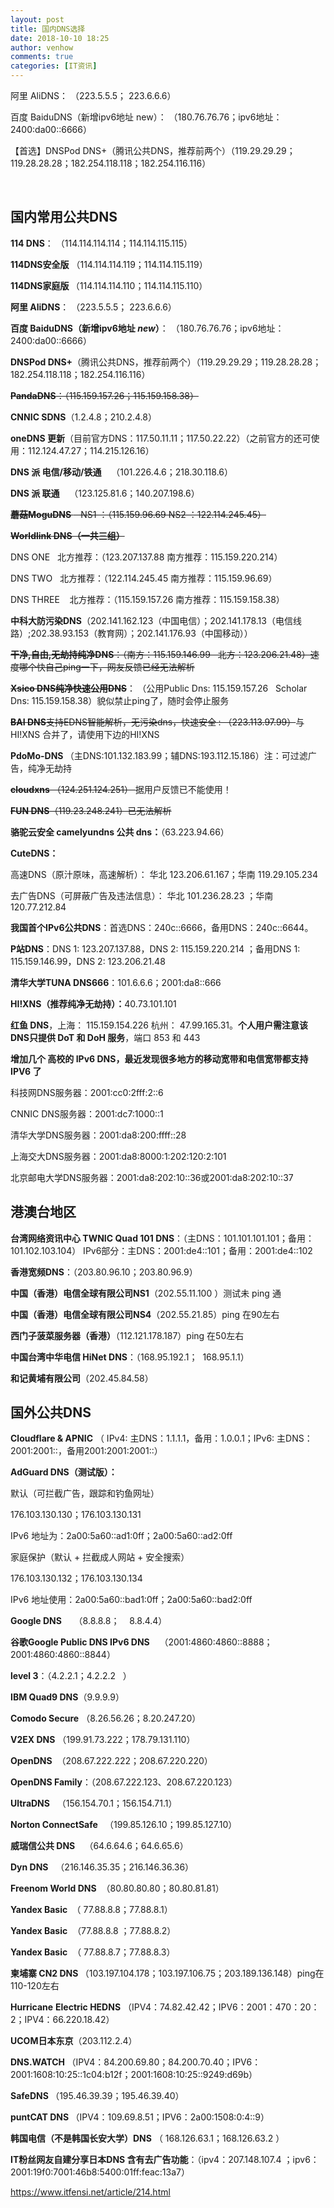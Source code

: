 ```yaml
---
layout: post
title: 国内DNS选择
date: 2018-10-10 18:25
author: venhow
comments: true
categories: [IT资讯]
---
```

阿里 AliDNS： （223.5.5.5； 223.6.6.6）

百度 BaiduDNS（新增ipv6地址 new）： （180.76.76.76；ipv6地址：2400:da00::6666）

【首选】DNSPod DNS+（腾讯公共DNS，推荐前两个）（119.29.29.29；119.28.28.28；182.254.118.118；182.254.116.116）

&nbsp;

<h2>国内常用公共DNS</h2>

<strong>114 DNS</strong>： （114.114.114.114；114.114.115.115）

<strong>114DNS安全版</strong> （114.114.114.119；114.114.115.119）

<strong>114DNS家庭版 </strong>（114.114.114.110；114.114.115.110）

<strong>阿里 AliDNS</strong>： （223.5.5.5； 223.6.6.6）

<strong>百度 BaiduDNS（新增ipv6地址 <em>new</em>）</strong>： （180.76.76.76；ipv6地址：2400:da00::6666）

<strong>DNSPod DNS+</strong>（腾讯公共DNS，推荐前两个）（119.29.29.29；119.28.28.28；182.254.118.118；182.254.116.116）

<del><strong>PandaDNS</strong>：（115.159.157.26；115.159.158.38）</del>

<strong>CNNIC SDNS</strong>（1.2.4.8；210.2.4.8）

<strong>oneDNS 更新</strong>（目前官方DNS：117.50.11.11；117.50.22.22）（之前官方的还可使用：112.124.47.27；114.215.126.16）

<strong>DNS 派 电信/移动/铁通</strong>    （101.226.4.6；218.30.118.6）

<strong>DNS 派 联通</strong>    （123.125.81.6；140.207.198.6）

<del><strong>蘑菇MoguDNS </strong>   NS1 ：（115.159.96.69 NS2 ：122.114.245.45）</del>

<del><strong>Worldlink DNS（一共三组）</strong></del>

DNS ONE   北方推荐：（123.207.137.88 南方推荐：115.159.220.214）

DNS TWO   北方推荐：（122.114.245.45 南方推荐：115.159.96.69）

DNS THREE    北方推荐：（115.159.157.26 南方推荐：115.159.158.38）

<strong>中科大防污染DNS</strong>（202.141.162.123（中国电信）；202.141.178.13（电信线路）;202.38.93.153（教育网）；202.141.176.93（中国移动））

<del><strong>干净,自由,无劫持纯净DNS</strong>：（南方：115.159.146.99   北方：123.206.21.48）速度哪个快自己ping一下，网友反馈已经无法解析</del>

<del><strong>Xsico DNS纯净快速公用DNS</strong></del>：<strong> </strong>（公用Public Dns: 115.159.157.26   Scholar Dns: 115.159.158.38）貌似禁止ping了，随时会停止服务

<del><strong>BAI DNS</strong>支持EDNS智能解析，无污染dns，快速安全<strong> </strong>: （223.113.97.99）</del>与 HI!XNS 合并了，请使用下边的HI!XNS

<strong>PdoMo-DNS </strong>（主DNS:101.132.183.99；辅DNS:193.112.15.186）注：可过滤广告，纯净无劫持

<del><strong>cloudxns</strong> （124.251.124.251） </del>据用户反馈已不能使用！

<del><strong>FUN DNS</strong>（119.23.248.241）已无法解析</del>

<strong>骆驼云安全 camelyundns 公共 dns：</strong>（63.223.94.66）

<strong>CuteDNS：</strong>

高速DNS（原汁原味，高速解析）： 华北 123.206.61.167；华南 119.29.105.234

去广告DNS（可屏蔽广告及违法信息）： 华北 101.236.28.23 ；华南 120.77.212.84

<strong>我国首个IPv6公共DNS</strong>：首选DNS：240c::6666，备用DNS：240c::6644。

<strong>P站DNS</strong>：DNS 1: 123.207.137.88，DNS 2: 115.159.220.214 ；备用DNS 1: 115.159.146.99，DNS 2: 123.206.21.48

<strong>清华大学TUNA DNS666</strong>：101.6.6.6；2001:da8::666

<strong>HI!XNS（推荐纯净无劫持）：</strong>40.73.101.101

<strong>红鱼 DNS</strong>，上海： 115.159.154.226 杭州： 47.99.165.31。<strong>个人用户需注意该DNS只提供 DoT 和 DoH 服务</strong>，端口 853 和 443

<strong>增加几个 高校的 IPv6 DNS，最近发现很多地方的移动宽带和电信宽带都支持IPV6 了 </strong>

科技网DNS服务器：2001:cc0:2fff:2::6

CNNIC DNS服务器：2001:dc7:1000::1

清华大学DNS服务器：2001:da8:200:ffff::28

上海交大DNS服务器：2001:da8:8000:1:202:120:2:101

北京邮电大学DNS服务器：2001:da8:202:10::36或2001:da8:202:10::37

<h2>港澳台地区</h2>

<strong>台湾网络资讯中心 TWNIC Quad 101 DNS</strong>：（主DNS：101.101.101.101；备用：101.102.103.104） IPv6部分：主DNS：2001:de4::101；备用：2001:de4::102

<strong>香港宽频DNS</strong>：（203.80.96.10；203.80.96.9）

<strong>中国（香港）电信全球有限公司NS1</strong>（202.55.11.100 ）测试未 ping 通

<strong>中国（香港）电信全球有限公司NS4</strong>（202.55.21.85）ping 在90左右

<strong>西门子菠菜服务器（香港）</strong>（112.121.178.187）ping 在50左右

<strong>中国台湾中华电信 HiNet DNS</strong>：（168.95.192.1；  168.95.1.1）

<strong>和记黄埔有限公司</strong>（202.45.84.58）

<h2>国外公共DNS</h2>

<strong>Cloudflare &amp; APNIC</strong> （ IPv4: 主DNS：1.1.1.1，备用：1.0.0.1；IPv6: 主DNS：2001:2001::，备用2001:2001:2001::）

<strong>AdGuard DNS（测试版）：</strong>

默认（可拦截广告，跟踪和钓鱼网址）

176.103.130.130；176.103.130.131

IPv6 地址为：2a00:5a60::ad1:0ff；2a00:5a60::ad2:0ff

家庭保护（默认 + 拦截成人网站 + 安全搜索）

176.103.130.132；176.103.130.134

IPv6 地址使用：2a00:5a60::bad1:0ff；2a00:5a60::bad2:0ff

<strong>Google DNS</strong>     （8.8.8.8；    8.8.4.4）

<strong>谷歌Google Public DNS IPv6 DNS</strong>    （2001:4860:4860::8888； 2001:4860:4860::8844）

<strong>level 3</strong>：（4.2.2.1；4.2.2.2   ）

<strong>IBM Quad9 DNS</strong>（9.9.9.9）

<strong>Comodo Secure</strong> （8.26.56.26；8.20.247.20）

<strong>V2EX DNS</strong> （199.91.73.222；178.79.131.110）

<strong>OpenDNS</strong>  （208.67.222.222；208.67.220.220）

<strong>OpenDNS Family</strong>：（208.67.222.123、208.67.220.123）

<strong>UltraDNS</strong>   （156.154.70.1；156.154.71.1）

<strong>Norton ConnectSafe </strong>  （199.85.126.10；199.85.127.10）

<strong>威瑞信公共 DNS </strong>   （64.6.64.6；64.6.65.6）

<strong>Dyn DNS</strong>   （216.146.35.35；216.146.36.36）

<strong>Freenom World DNS</strong>  （80.80.80.80；80.80.81.81）

<strong>Yandex Basic </strong> （ 77.88.8.8；77.88.8.1）

<strong>Yandex Basic</strong>  （77.88.8.8 ；77.88.8.2）

<strong>Yandex Basic</strong>  （ 77.88.8.7；77.88.8.3）

<strong>柬埔寨 CN2 DNS </strong>（103.197.104.178；103.197.106.75；203.189.136.148）ping在110-120左右

<strong>Hurricane</strong> <strong>Electric HEDNS</strong> （IPV4：74.82.42.42；IPV6：2001：470：20：2；IPV4：66.220.18.42）

<strong>UCOM日本东京</strong>（203.112.2.4）

<strong>DNS.WATCH </strong>（IPV4：84.200.69.80；84.200.70.40；IPV6：2001:1608:10:25::1c04:b12f；2001:1608:10:25::9249:d69b）

<strong>SafeDNS </strong>（195.46.39.39；195.46.39.40）

<strong>puntCAT DNS </strong>（IPV4：109.69.8.51；IPV6：2a00:1508:0:4::9）

<strong>韩国电信（不是韩国长安大学）DNS</strong> （ 168.126.63.1；168.126.63.2 ）

<strong>IT粉丝网友自建分享日本DNS 含有去广告功能</strong>：（ipv4：207.148.107.4 ；ipv6：2001:19f0:7001:46b8:5400:01ff:feac:13a7）

https://www.itfensi.net/article/214.html
